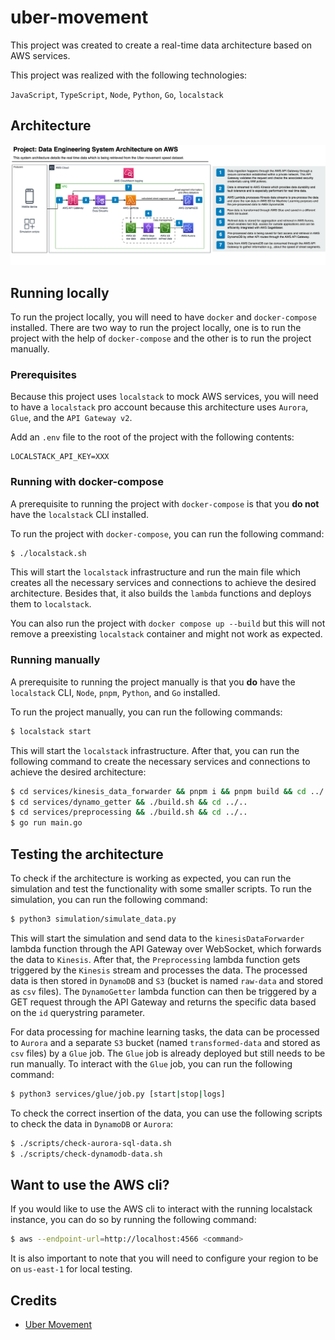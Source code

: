 # uber-movement

This project was created to create a real-time data architecture based on AWS services.

This project was realized with the following technologies:

`JavaScript`, `TypeScript`, `Node`, `Python`, `Go`, `localstack`

## Architecture

![Architecture](./docs/architecture.png)

## Running locally

To run the project locally, you will need to have `docker` and `docker-compose` installed.
There are two way to run the project locally, one is to run the project with the help of
`docker-compose` and the other is to run the project manually.

### Prerequisites

Because this project uses `localstack` to mock AWS services, you will need to have a
`localstack` pro account because this architecture uses `Aurora`, `Glue`, and the 
`API Gateway v2`.

Add an `.env` file to the root of the project with the following contents:

```
LOCALSTACK_API_KEY=XXX
```

### Running with docker-compose

A prerequisite to running the project with `docker-compose` is that you **do not** have
the `localstack` CLI installed.

To run the project with `docker-compose`, you can run the following command:
  
```sh
$ ./localstack.sh
```

This will start the `localstack` infrastructure and run the main file which creates all
the necessary services and connections to achieve the desired architecture. Besides that,
it also builds the `lambda` functions and deploys them to `localstack`.

You can also run the project with `docker compose up --build` but this will not remove a
preexisting `localstack` container and might not work as expected.

### Running manually

A prerequisite to running the project manually is that you **do** have the `localstack`
CLI, `Node`, `pnpm`, `Python`, and `Go` installed.

To run the project manually, you can run the following commands:

```sh
$ localstack start
```

This will start the `localstack` infrastructure. After that, you can run the following
command to create the necessary services and connections to achieve the desired
architecture:

```sh
$ cd services/kinesis_data_forwarder && pnpm i && pnpm build && cd ../..
$ cd services/dynamo_getter && ./build.sh && cd ../..
$ cd services/preprocessing && ./build.sh && cd ../..
$ go run main.go
```

## Testing the architecture

To check if the architecture is working as expected, you can run the simulation and test
the functionality with some smaller scripts. To run the simulation, you can run the
following command:

```sh
$ python3 simulation/simulate_data.py
```

This will start the simulation and send data to the `kinesisDataForwarder` lambda function
through the API Gateway over WebSocket, which forwards the data to `Kinesis`. After that,
the `Preprocessing` lambda function gets triggered by the `Kinesis` stream and processes
the data. The processed data is then stored in `DynamoDB` and `S3` (bucket is named
`raw-data` and stored as `csv` files). The `DynamoGetter` lambda function can then
be triggered by a GET request through the API Gateway and returns the specific data based 
on the `id` querystring parameter.

For data processing for machine learning tasks, the data can be processed to `Aurora` and
a separate `S3` bucket (named `transformed-data` and stored as `csv` files) by a `Glue`
job. The `Glue` job is already deployed but still needs to be run manually. To interact
with the `Glue` job, you can run the following command:

```sh
$ python3 services/glue/job.py [start|stop|logs]
```

To check the correct insertion of the data, you can use the following scripts to check the
data in `DynamoDB` or `Aurora`:
  
```sh
$ ./scripts/check-aurora-sql-data.sh
$ ./scripts/check-dynamodb-data.sh
```

## Want to use the AWS cli?

If you would like to use the AWS cli to interact with the running localstack instance,
you can do so by running the following command:

```sh
$ aws --endpoint-url=http://localhost:4566 <command>
```

It is also important to note that you will need to configure your region to be on
`us-east-1` for local testing.

## Credits

- [Uber Movement](https://movement.uber.com/)